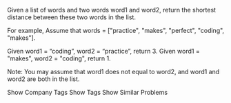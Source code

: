 Given a list of words and two words word1 and word2, return the shortest distance between these two words in the list.

For example,
Assume that words = ["practice", "makes", "perfect", "coding", "makes"].

Given word1 = “coding”, word2 = “practice”, return 3.
Given word1 = "makes", word2 = "coding", return 1.

Note:
You may assume that word1 does not equal to word2, and word1 and word2 are both in the list.

Show Company Tags
Show Tags
Show Similar Problems
